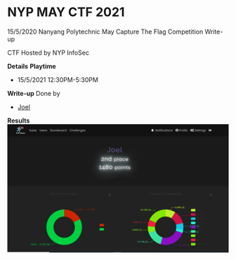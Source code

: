 # NYP MAY CTF 2021
15/5/2020 Nanyang Polytechnic May Capture The Flag Competition Write-up

CTF Hosted by NYP InfoSec

**Details**
__Playtime__
- 15/5/2021 12:30PM-5:30PM

**Write-up** 
Done by 
* [Joel](https://github.com/j041)

**Results**
![](score.png)
